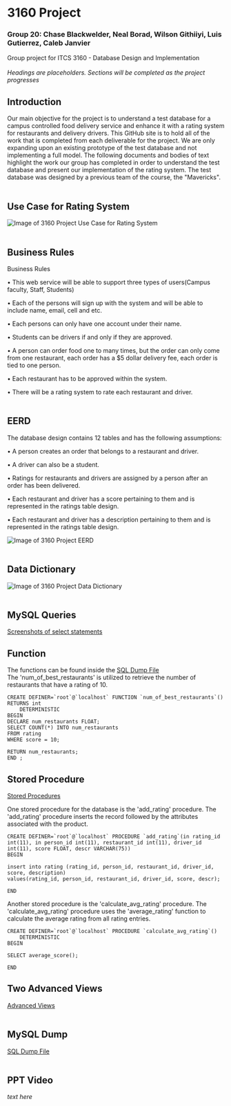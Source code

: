 # 3160 Project
### Group 20: Chase Blackwelder, Neal Borad, Wilson Githiiyi, Luis Gutierrez, Caleb Janvier
Group project for ITCS 3160 -  Database Design and Implementation
<br/>
<br/>
*Headings are placeholders. Sections will be completed as the project progresses*

## Introduction
Our main objective for the project is to understand a test database for a campus controlled food delivery service and enhance it with a rating system for restaurants and delivery drivers. This GitHub site is to hold all of the work that is completed from each deliverable for the project. We are only expanding upon an existing prototype of the test database and not implementing a full model. The following documents and bodies of text highlight the work our group has completed in order to understand the test database and present our implementation of the rating system.
The test database was designed by a previous team of the course, the "Mavericks".
<br/>
<br/>
## Use Case for Rating System
![Image of 3160 Project Use Case for Rating System](https://github.com/chasey55/3160Project/blob/main/images/Rating%20Use%20Case%20Diagram.png)
<br/>
<br/>
## Business Rules
Business Rules

•	This web service will be able to support three types of users(Campus faculty, Staff, Students)

•	Each of the persons will sign up with the system and will be able to include name, email, cell and etc. 

•	Each persons can only have one account under their name. 

•	Students can be drivers if and only if they are approved. 

•	A person can order food one to many times, but the order can only come from one restaurant, each order has a $5 dollar delivery fee, each order is tied to one person.

•	Each restaurant has to be approved within the system.

•	There will be a rating system to rate each restaurant and driver. 
<br/>
<br/>
## EERD
The database design contains 12 tables and has the following assumptions:

•	A person creates an order that belongs to a restaurant and driver.

•	A driver can also be a student.

•	Ratings for restaurants and drivers are assigned by a person after an order has been delivered.

•	Each restaurant and driver has a score pertaining to them and is represented in the ratings table design.

•	Each restaurant and driver has a description pertaining to them and is represented in the ratings table design.

![Image of 3160 Project EERD](https://github.com/chasey55/3160Project/blob/main/images/EERD.PNG)
<br/>
<br/>
## Data Dictionary
![Image of 3160 Project Data Dictionary](https://github.com/chasey55/3160Project/blob/main/images/Data%20Dictionary.PNG) 
<br/>
<br/>
## MySQL Queries
[Screenshots of select statements](https://github.com/chasey55/3160Project/tree/main/Screenshots%20of%20Select%20Statements)
<br>
## Function

The functions can be found inside the [SQL Dump File](https://github.com/chasey55/3160Project/tree/main/SQL%20Dump%20File/Campus_Eats_Dump.sql)\
The 'num_of_best_restaurants' is utilized to retrieve the number of restaurants that have a rating of 10.

```mysql
CREATE DEFINER=`root`@`localhost` FUNCTION `num_of_best_restaurants`() RETURNS int
    DETERMINISTIC
BEGIN
DECLARE num_restaurants FLOAT; 
SELECT COUNT(*) INTO num_restaurants
FROM rating
WHERE score = 10;

RETURN num_restaurants;
END ;
```

## Stored Procedure
[Stored Procedures](https://github.com/chasey55/3160Project/tree/main/Stored%20Procedures)

One stored procedure for the database is the 'add_rating' procedure. The 'add_rating' procedure inserts the record followed by the attributes associated with the product. 


```mysql
CREATE DEFINER=`root`@`localhost` PROCEDURE `add_rating`(in rating_id int(11), in person_id int(11), restaurant_id int(11), driver_id int(11), score FLOAT, descr VARCHAR(75))
BEGIN

insert into rating (rating_id, person_id, restaurant_id, driver_id, score, description) 
values(rating_id, person_id, restaurant_id, driver_id, score, descr);

END
```

Another stored procedure is the 'calculate_avg_rating' procedure. The 'calculate_avg_rating' procedure uses the 'average_rating' function to calculate the average rating from all rating entries.


```mysql
CREATE DEFINER=`root`@`localhost` PROCEDURE `calculate_avg_rating`()
    DETERMINISTIC
BEGIN

SELECT average_score();

END
```


## Two Advanced Views
[Advanced Views](https://github.com/chasey55/3160Project/tree/main/Advanced%20Views)
<br/>
<br/>
## MySQL Dump
[SQL Dump File](https://github.com/chasey55/3160Project/tree/main/SQL%20Dump%20File)
<br/>
<br/>
## PPT Video
*text here*
<br/>
<br/>
